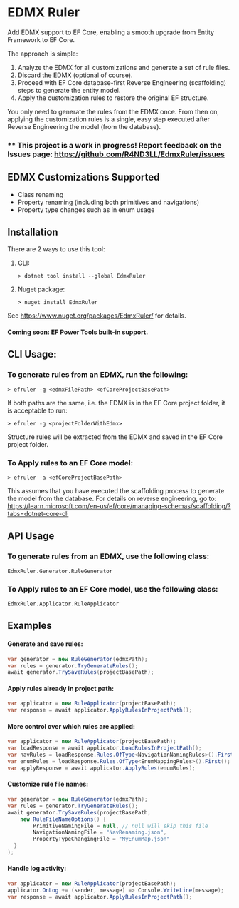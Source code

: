 
# EDMX Ruler
Add EDMX support to EF Core, enabling a smooth upgrade from Entity Framework to EF Core.

The approach is simple:
1)	Analyze the EDMX for all customizations and generate a set of rule files.
2)	Discard the EDMX (optional of course).
3)	Proceed with EF Core database-first Reverse Engineering (scaffolding) steps to generate the entity model.
4)	Apply the customization rules to restore the original EF structure.

You only need to generate the rules from the EDMX once.  From then on, applying the customization rules is a single, easy step executed after Reverse Engineering the model (from the database).

### ** This project is a work in progress! Report feedback on the Issues page: https://github.com/R4ND3LL/EdmxRuler/issues

## EDMX Customizations Supported
- Class renaming
- Property renaming (including both primitives and navigations)
- Property type changes such as in enum usage

## Installation
There are 2 ways to use this tool:
1. CLI:
   ```
   > dotnet tool install --global EdmxRuler
   ```
2. Nuget package:
   ```
   > nuget install EdmxRuler
   ```
See https://www.nuget.org/packages/EdmxRuler/ for details.
#### Coming soon: EF Power Tools built-in support.

## CLI Usage:
### To generate rules from an EDMX, run the following:
   ```
   > efruler -g <edmxFilePath> <efCoreProjectBasePath>
   ```
   If both paths are the same, i.e. the EDMX is in the EF Core project folder, it is acceptable to run:
   ```
   > efruler -g <projectFolderWithEdmx>
   ```
Structure rules will be extracted from the EDMX and saved in the EF Core project folder.

### To Apply rules to an EF Core model:
   ```
   > efruler -a <efCoreProjectBasePath>
   ```
This assumes that you have executed the scaffolding process to generate the model from the database.
For details on reverse engineering, go to: https://learn.microsoft.com/en-us/ef/core/managing-schemas/scaffolding/?tabs=dotnet-core-cli

## API Usage
### To generate rules from an EDMX, use the following class:
```
EdmxRuler.Generator.RuleGenerator
```
### To Apply rules to an EF Core model, use the following class:
```
EdmxRuler.Applicator.RuleApplicator
```
## Examples

#### Generate and save rules:
```csharp
var generator = new RuleGenerator(edmxPath);  
var rules = generator.TryGenerateRules();  
await generator.TrySaveRules(projectBasePath);
```
#### Apply rules already in project path:
```csharp
var applicator = new RuleApplicator(projectBasePath);  
var response = await applicator.ApplyRulesInProjectPath();
```

#### More control over which rules are applied:
```csharp
var applicator = new RuleApplicator(projectBasePath);  
var loadResponse = await applicator.LoadRulesInProjectPath();  
var navRules = loadResponse.Rules.OfType<NavigationNamingRules>().First();
var enumRules = loadResponse.Rules.OfType<EnumMappingRules>().First();  
var applyResponse = await applicator.ApplyRules(enumRules);
```

#### Customize rule file names:
```csharp
var generator = new RuleGenerator(edmxPath);  
var rules = generator.TryGenerateRules();  
await generator.TrySaveRules(projectBasePath,  
    new RuleFileNameOptions() {  
        PrimitiveNamingFile = null, // null will skip this file
        NavigationNamingFile = "NavRenaming.json",   
        PropertyTypeChangingFile = "MyEnumMap.json"  
  }  
);
```
#### Handle log activity:
```csharp
var applicator = new RuleApplicator(projectBasePath);  
applicator.OnLog += (sender, message) => Console.WriteLine(message);
var response = await applicator.ApplyRulesInProjectPath();
```
